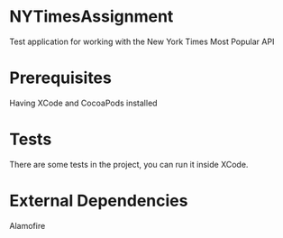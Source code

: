 # NYTimesAssignment
Test application for working with the New York Times Most Popular API

# Prerequisites
Having XCode and CocoaPods installed

# Tests
There are some tests in the project, you can run it inside XCode.

# External Dependencies
Alamofire
